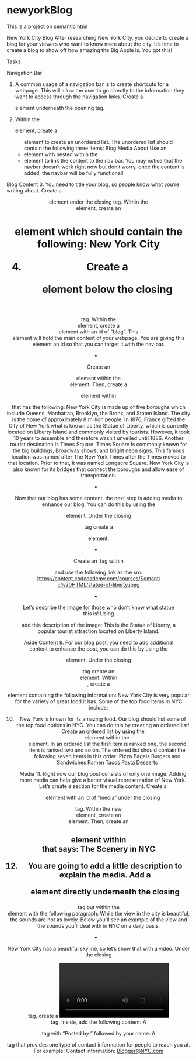 # newyorkBlog
This is a project on semantic html

New York City Blog
After researching New York City, you decide to create a blog for your viewers who want to know more about the city. It’s time to create a blog to show off how amazing the Big Apple is. You got this!

Tasks

Navigation Bar

1. A common usage of a navigation bar is to create shortcuts for a webpage. This will allow the user to go directly to the information they want to access through the navigation links.
Create a <nav> element underneath the opening <body> tag.


2. Within the <nav> element, create a <ul> element to create an unordered list.
The unordered list should contain the following three items:
Blog
Media
About
Use an <li> element with <a href=""></a> nested within the <li> element to link the content to the nav bar. You may notice that the navbar doesn’t work right now but don’t worry, once the content is added, the navbar will be fully functional!


Blog Content
3. You need to title your blog, so people know what you’re writing about. Create a <header> element under the closing </nav> tag.
Within the <header> element, create an <h1> element which should contain the following:
New York City


4. Create a <main> element below the closing </header> tag.
Within the <main> element, create a <section> element with an id of “blog”.
This <section> element will hold the main content of your webpage. You are giving this element an id so that you can target it with the nav bar.


5. Create an <article> element within the <section> element.
Then, create a <p> element within <article> that has the following:
New York City is made up of five boroughs which include Queens, Manhattan, Brooklyn, the Bronx, and Staten Island. The city is the home of approximately 8 million people.
In 1876, France gifted the City of New York what is known as the Statue of Liberty, which is currently located on Liberty Island and commonly visited by tourists. However, it took 10 years to assemble and therefore wasn’t unveiled until 1886.
Another tourist destination is Times Square. Times Square is commonly known for the big buildings, Broadway shows, and bright neon signs. This famous location was named after The New York Times after the Times moved to that location.
Prior to that, it was named Longacre Square. New York City is also known for its bridges that connect the boroughs and allow ease of transportation.


6. Now that our blog has some content, the next step is adding media to enhance our blog.
You can do this by using the <figure> element. Under the closing </section> tag create a <figure> element.

7. Create an <img> tag within <figure> and use the following link as the src:
https://content.codecademy.com/courses/Semantic%20HTML/statue-of-liberty.jpeg


8. Let’s describe the image for those who don’t know what statue this is!
Using <figcaption> add this description of the image:
This is the Statue of Liberty, a popular tourist attraction located on Liberty Island.

 Aside Content
9. For our blog post, you need to add additional content to enhance the post, you can do this by using the <aside> element.
Under the closing </figure> tag create an <aside> element.
Within <aside>, create a <p> element containing the following information:
New York City is very popular for the variety of great food it has. Some of the top food items in NYC include:

10. New York is known for its amazing food. Our blog should list some of the top food options in NYC. You can do this by creating an ordered list!
Create an ordered list by using the <ol> element within the <aside> element. In an ordered list the first item is ranked one, the second item is ranked two and so on.
The ordered list should contain the following seven items in this order:
Pizza
Bagels
Burgers and Sandwiches
Ramen
Tacos
Pasta
Desserts

Media
11. Right now our blog post consists of only one image. Adding more media can help give a better visual representation of New York. Let’s create a section for the media content.
Create a <section> element with an id of “media” under the closing </aside> tag.
Within the new <section> element, create an <article> element.
Then, create an <h2> element within <article> that says:
The Scenery in NYC

12. You are going to add a little description to explain the media. Add a <p> element directly underneath the closing </h2> tag but within the <article> element with the following paragraph:
While the view in the city is beautiful, the sounds are not as lovely. Below you'll see an example of the view and the sounds you'll deal with in NYC on a daily basis.

13. New York City has a beautiful skyline, so let’s show that with a video.
Under the closing </article> tag, create a <video> element with the attribute controls. Use the following URL as the src: "https://content.codecademy.com/courses/Semantic%20HTML/nyc-skyline-timelapse.mp4".


14. During the night time, the New York City skyline can light up the whole sky! This time you are going to use <embed> to display an image of the skyline.
Create an <embed> element under the closing </video> tag. Use the following URL as the src: "https://content.codecademy.com/courses/Semantic%20HTML/nyc-skyline.jpeg".


15. New York City is known as “the city that never sleeps.” At any point in the day, you can hear the traffic as you make your way through the city. Let’s add an audio clip to show how loud NYC can be.
Create an <audio> tag with the attribute controls directly below the <embed> element. (Don’t forget the closing tag.)
Inside the <audio> tag, insert an audio file with the following URL as the src: "https://content.codecademy.com/courses/Semantic%20HTML/nyc-sounds.mov".

Footer
16. At the bottom of a page, you can add a footer to credit you for the creation of this blog!
Create a <footer> element with an id of “about” under the closing </main> tag.
Inside, add the following content:
A <p> tag with “Posted by:” followed by your name.
A <p> tag that provides one type of contact information for people to reach you at. For example:
Contact information: Blogger@NYC.com

